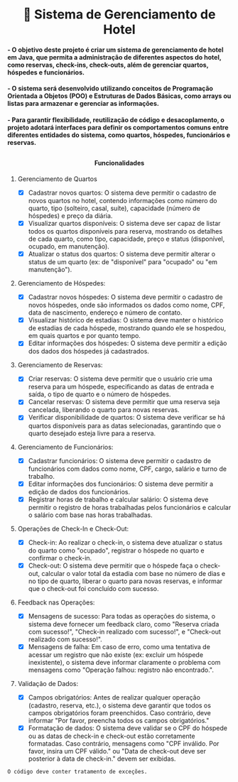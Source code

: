 <h1 align="center"> 🏨 Sistema de Gerenciamento de Hotel </h1>

<h4 align="left">- O objetivo deste projeto é criar um sistema de gerenciamento de hotel em Java, que permita a administração de diferentes aspectos do hotel, como reservas, check-ins, check-outs, além de gerenciar quartos, hóspedes e funcionários. </h4>
  
  
<h4 align="left">- O sistema será desenvolvido utilizando conceitos de Programação Orientada a Objetos (POO) e Estruturas de Dados Básicas, como arrays ou listas para armazenar e gerenciar as informações. </h4>


<h4 align="left">- Para garantir flexibilidade, reutilização de código e desacoplamento, o projeto adotará interfaces para definir os comportamentos comuns entre diferentes entidades do sistema, como quartos, hóspedes, funcionários e reservas. </h4>

##

<h4 align="center"> Funcionalidades </h4>

1. Gerenciamento de Quartos

    - [x] Cadastrar novos quartos: O sistema deve permitir o cadastro de novos quartos no hotel, contendo informações como número do quarto, tipo (solteiro, casal, suíte), capacidade (número de hóspedes) e preço da diária.
    - [x] Visualizar quartos disponíveis: O sistema deve ser capaz de listar todos os quartos disponíveis para reserva, mostrando os detalhes de cada quarto, como tipo, capacidade, preço e status (disponível, ocupado, em manutenção).
    - [x] Atualizar o status dos quartos: O sistema deve permitir alterar o status de um quarto (ex: de "disponível" para "ocupado" ou "em manutenção").

2. Gerenciamento de Hóspedes:

    - [x] Cadastrar novos hóspedes: O sistema deve permitir o cadastro de novos hóspedes, onde são informados os dados como nome, CPF, data de nascimento, endereço e número de contato.
    - [x] Visualizar histórico de estadias: O sistema deve manter o histórico de estadias de cada hóspede, mostrando quando ele se hospedou, em quais quartos e por quanto tempo.
    - [x] Editar informações dos hóspedes: O sistema deve permitir a edição dos dados dos hóspedes já cadastrados.

3. Gerenciamento de Reservas:

    - [x] Criar reservas: O sistema deve permitir que o usuário crie uma reserva para um hóspede, especificando as datas de entrada e saída, o tipo de quarto e o número de hóspedes.
    - [x] Cancelar reservas: O sistema deve permitir que uma reserva seja cancelada, liberando o quarto para novas reservas.
    - [x] Verificar disponibilidade de quartos: O sistema deve verificar se há quartos disponíveis para as datas selecionadas, garantindo que o quarto desejado esteja livre para a reserva.

4. Gerenciamento de Funcionários:

    - [x] Cadastrar funcionários: O sistema deve permitir o cadastro de funcionários com dados como nome, CPF, cargo, salário e turno de trabalho.
    - [x] Editar informações dos funcionários: O sistema deve permitir a edição de dados dos funcionários.
    - [x] Registrar horas de trabalho e calcular salário: O sistema deve permitir o registro de horas trabalhadas pelos funcionários e calcular o salário com base nas horas trabalhadas.

5. Operações de Check-In e Check-Out:

    - [x] Check-in: Ao realizar o check-in, o sistema deve atualizar o status do quarto como "ocupado", registrar o hóspede no quarto e confirmar o check-in.
    - [x] Check-out: O sistema deve permitir que o hóspede faça o check-out, calcular o valor total da estadia com base no número de dias e no tipo de quarto, liberar o quarto para novas reservas, e informar que o check-out foi concluído com sucesso.

6. Feedback nas Operações:

    - [x] Mensagens de sucesso: Para todas as operações do sistema, o sistema deve fornecer um feedback claro, como "Reserva criada com sucesso!", "Check-in realizado com sucesso!", e "Check-out realizado com sucesso!".
    - [x] Mensagens de falha: Em caso de erro, como uma tentativa de acessar um registro que não existe (ex: excluir um hóspede inexistente), o sistema deve informar claramente o problema com mensagens como "Operação falhou: registro não encontrado.".

7. Validação de Dados:

    - [x] Campos obrigatórios: Antes de realizar qualquer operação (cadastro, reserva, etc.), o sistema deve garantir que todos os campos obrigatórios foram preenchidos. Caso contrário, deve informar "Por favor, preencha todos os campos obrigatórios."
    - [x] Formatação de dados: O sistema deve validar se o CPF do hóspede ou as datas de check-in e check-out estão corretamente formatadas. Caso contrário, mensagens como "CPF inválido. Por favor, insira um CPF válido." ou "Data de check-out deve ser posterior à data de check-in." devem ser exibidas.

  ```sh
O código deve conter tratamento de exceções.
```
